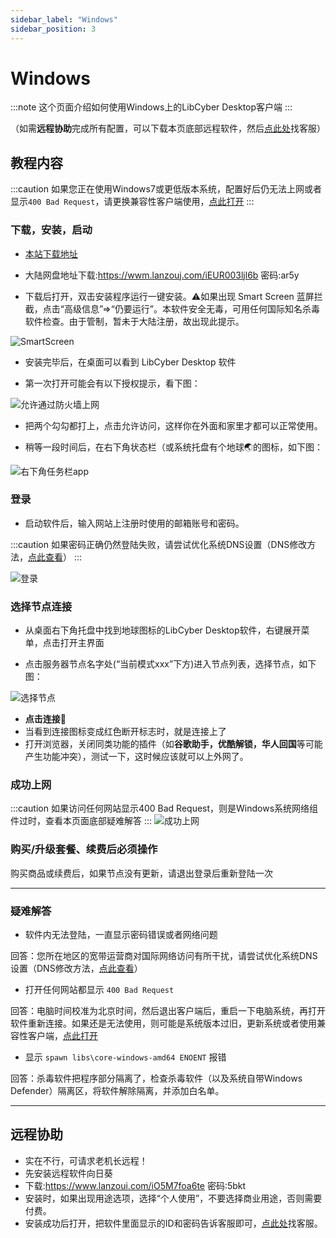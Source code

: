 ```yaml
---
sidebar_label: "Windows"
sidebar_position: 3
---
```

# Windows

:::note
这个页面介绍如何使用Windows上的LibCyber Desktop客户端
:::

（如需**远程协助**完成所有配置，可以下载本页底部远程软件，然后[点此处](https://go.crisp.chat/chat/embed/?website_id=9bf1c6d9-b23b-4b0c-95aa-fbeac29d2be6)找客服）

## 教程内容

:::caution
如果您正在使用Windows7或更低版本系统，配置好后仍无法上网或者显示`400 Bad Request`，请更换兼容性客户端使用，[点此打开](../quan-ping-tai-shi-yong-jiao-cheng-1/windows.md)
:::
### 下载，安装，启动
- [本站下载地址](https://panel.libcyber.xyz/clients/V2.0.0/win32/LibCyber-V2.0.0.zip)

- 大陆网盘地址下载:https://wwm.lanzouj.com/iEUR003ljl6b 密码:ar5y

- 下载后打开，双击安装程序运行一键安装。⚠️如果出现 Smart Screen 蓝屏拦截，点击“高级信息”=>“仍要运行”。本软件安全无毒，可用任何国际知名杀毒软件检查。由于管制，暂未于大陆注册，故出现此提示。

![SmartScreen][smartscreen]

- 安装完毕后，在桌面可以看到 LibCyber Desktop 软件

- 第一次打开可能会有以下授权提示，看下图：

![允许通过防火墙上网][firewall-allow]

- 把两个勾勾都打上，点击允许访问，这样你在外面和家里才都可以正常使用。

- 稍等一段时间后，在右下角状态栏（或系统托盘有个地球🌏的图标，如下图：

![右下角任务栏app][app-in-dock]

### 登录

- 启动软件后，输入网站上注册时使用的邮箱账号和密码。

:::caution
如果密码正确仍然登陆失败，请尝试优化系统DNS设置（DNS修改方法，[点此查看](../qi-ta-chang-jian-wen-ti/xiu-gai-dns-windows.md)）
:::

![登录][login]

### 选择节点连接

- 从桌面右下角托盘中找到地球图标的LibCyber Desktop软件，右键展开菜单，点击打开主界面

- 点击服务器节点名字处(“当前模式xxx”下方)进入节点列表，选择节点，如下图：

![选择节点][select-node]

- **点击连接**🚀
- 当看到连接图标变成红色断开标志时，就是连接上了
- 打开浏览器，关闭同类功能的插件（如**谷歌助手，优酷解锁，华人回国**等可能产生功能冲突），测试一下，这时候应该就可以上外网了。

### 成功上网
:::caution
如果访问任何网站显示400 Bad Request，则是Windows系统网络组件过时，查看本页面底部疑难解答
:::
![成功上网][success]

### 购买/升级套餐、续费后必须操作

购买商品或续费后，如果节点没有更新，请退出登录后重新登陆一次

---
### 疑难解答

- 软件内无法登陆，一直显示密码错误或者网络问题

回答：您所在地区的宽带运营商对国际网络访问有所干扰，请尝试优化系统DNS设置（DNS修改方法，[点此查看](../qi-ta-chang-jian-wen-ti/xiu-gai-dns-windows.md)）

- 打开任何网站都显示 `400 Bad Request`

回答：电脑时间校准为北京时间，然后退出客户端后，重启一下电脑系统，再打开软件重新连接。如果还是无法使用，则可能是系统版本过旧，更新系统或者使用兼容性客户端，[点此打开](../quan-ping-tai-shi-yong-jiao-cheng-1/windows.md)

- 显示 `spawn libs\core-windows-amd64 ENOENT` 报错

回答：杀毒软件把程序部分隔离了，检查杀毒软件（以及系统自带Windows Defender）隔离区，将软件解除隔离，并添加白名单。

---
## 远程协助

- 实在不行，可请求老机长远程！
- 先安装远程软件向日葵
- 下载:https://www.lanzoui.com/iO5M7foa6te 密码:5bkt
- 安装时，如果出现用途选项，选择“个人使用”，不要选择商业用途，否则需要付费。
- 安装成功后打开，把软件里面显示的ID和密码告诉客服即可，[点此处](https://go.crisp.chat/chat/embed/?website_id=9bf1c6d9-b23b-4b0c-95aa-fbeac29d2be6)找客服。

[app-in-dir]: /img/pirate-windows/app-in-dir.jpg "在文件夹中打开软件"
[smartscreen]: /img/pirate-windows/smartscreen.jpg "SmartScreen"
[firewall-allow]: /img/pirate-windows/firewall-allow.jpg "允许通过防火墙上网"
[login]: /img/pirate-windows/login.jpg "登录"
[app-in-dock]: /img/pirate-windows/app-in-dock.jpg "任务栏中的app"
[select-node]: /img/pirate-windows/select-node.jpg "选择节点"
[success]: /img/pirate-windows/success.jpg "成功上网"



